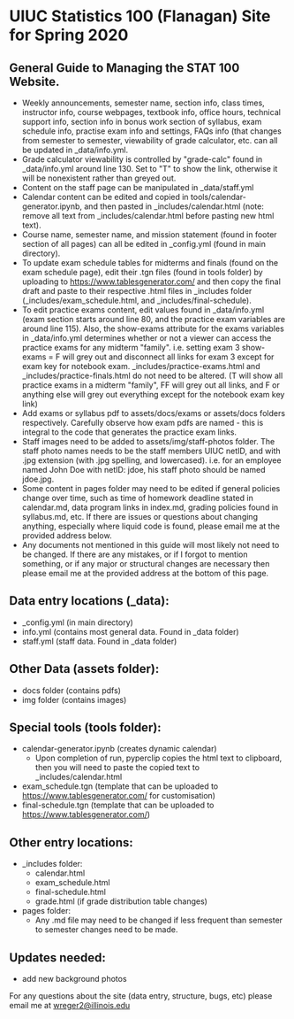# UIUC Statistics 100 (Flanagan) Site for Spring 2020

## General Guide to Managing the STAT 100 Website.
  - Weekly announcements, semester name, section info, class times, instructor info, course webpages, textbook info, office hours, technical support info, section info in bonus work section of syllabus, exam schedule info, practise exam info and settings, FAQs info (that changes from semester to semester, viewability of grade calculator, etc. can all be updated in _data/info.yml.
  - Grade calculator viewability is controlled by "grade-calc" found in _data/info.yml around line 130. Set to "T" to show the link, otherwise it will be nonexistent rather than greyed out.
  - Content on the staff page can be manipulated in _data/staff.yml
  - Calendar content can be edited and copied in tools/calendar-generator.ipynb, and then pasted in _includes/calendar.html (note: remove all text from _includes/calendar.html before pasting new html text).
  - Course name, semester name, and mission statement (found in footer section of all pages) can all be edited in _config.yml (found in main directory).
  - To update exam schedule tables for midterms and finals (found on the exam schedule page), edit their .tgn files (found in tools folder) by uploading to https://www.tablesgenerator.com/ and then copy the final draft and paste to their respective .html files in _includes folder (_includes/exam_schedule.html, and _includes/final-schedule).
  - To edit practice exams content, edit values found in _data/info.yml (exam section starts around line 80, and the practice exam variables are around line 115). Also, the show-exams attribute for the exams variables in _data/info.yml determines whether or not a viewer can access the practice exams for any midterm "family". i.e. setting exam 3 show-exams = F will grey out and disconnect all links for exam 3 except for exam key for notebook exam. _includes/practice-exams.html and _includes/practice-finals.html do not need to be altered. (T will show all practice exams in a midterm "family", FF will grey out all links, and F or anything else will grey out everything except for the notebook exam key link)
  - Add exams or syllabus pdf to assets/docs/exams or assets/docs folders respectively. Carefully observe how exam pdfs are named - this is integral to the code that generates the practice exam links.
  - Staff images need to be added to assets/img/staff-photos folder. The staff photo names needs to be the staff members UIUC netID, and with .jpg extension (with .jpg spelling, and lowercased). i.e. for an employee named John Doe with netID: jdoe, his staff photo should be named jdoe.jpg.
  - Some content in pages folder may need to be edited if general policies change over time, such as time of homework deadline stated in calendar.md, data program links in index.md, grading policies found in syllabus.md, etc. If there are issues or questions about changing anything, especially where liquid code is found, please email me at the provided address below.
  - Any documents not mentioned in this guide will most likely not need to be changed. If there are any mistakes, or if I forgot to mention something, or if any major or structural changes are necessary then please email me at the provided address at the bottom of this page.

## Data entry locations (\_data):
  - \_config.yml (in main directory)
  - info.yml (contains most general data. Found in _data folder)
  - staff.yml (staff data. Found in _data folder)

## Other Data (assets folder):
  - docs folder (contains pdfs)
  - img folder (contains images)

## Special tools (tools folder):
  - calendar-generator.ipynb (creates dynamic calendar)
    - Upon completion of run, pyperclip copies the html text to clipboard, then you will need to paste the copied text to \_includes/calendar.html
  - exam_schedule.tgn (template that can be uploaded to https://www.tablesgenerator.com/ for customisation)
  - final-schedule.tgn (template that can be uploaded to https://www.tablesgenerator.com/)

## Other entry locations:
  - _includes folder:
    - calendar.html
    - exam_schedule.html
    - final-schedule.html
    - grade.html (if grade distribution table changes)
  - pages folder:
    - Any .md file may need to be changed if less frequent than semester to semester changes need to be made.

## Updates needed:
  - add new background photos

For any questions about the site (data entry, structure, bugs, etc) please email me at wreger2@illinois.edu

